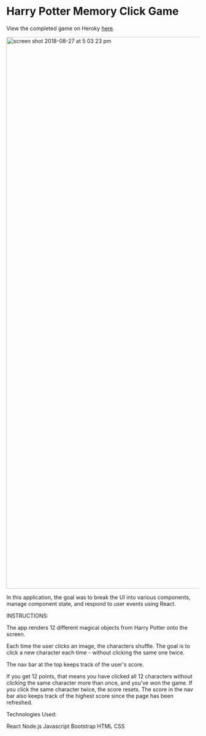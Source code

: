 # Harry Potter Memory Click Game

View the completed game on Heroky [here](https://sleepy-tor-76041.herokuapp.com/).

<img width="1438" alt="screen shot 2018-08-27 at 5 03 23 pm" src="https://user-images.githubusercontent.com/35501766/44688874-3718a100-aa1b-11e8-9717-50670b92ee3a.png">

In this application, the goal was to break the UI into various components, manage component state, and respond to user events using React.

INSTRUCTIONS:

The app renders 12 different magical objects from Harry Potter onto the screen.

Each time the user clicks an image, the characters shuffle. The goal is to click a new character each time - without clicking the same one twice.

The nav bar at the top keeps track of the user's score.

If you get 12 points, that means you have clicked all 12 characters without clicking the same character more than once, and you've won the game. If you click the same character twice, the score resets. The score in the nav bar also keeps track of the highest score since the page has been refreshed.

Technologies Used:

React
Node.js
Javascript
Bootstrap
HTML
CSS
